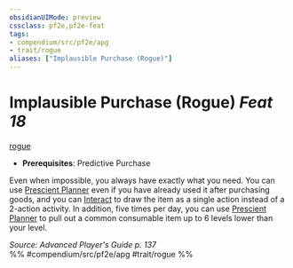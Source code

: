 ```yaml
---
obsidianUIMode: preview
cssclass: pf2e,pf2e-feat
tags:
- compendium/src/pf2e/apg
- trait/rogue
aliases: ["Implausible Purchase (Rogue)"]
---
```

# Implausible Purchase (Rogue)  *Feat 18*  
[rogue](/rules/traits/rogue.md)  

- **Prerequisites**: Predictive Purchase

Even when impossible, you always have exactly what you need. You can use [Prescient Planner](/compendium/feats/prescient-planner-apg.md) even if you have already used it after purchasing goods, and you can [Interact](/rules/actions/interact.md) to draw the item as a single action instead of a 2-action activity. In addition, five times per day, you can use [Prescient Planner](/compendium/feats/prescient-planner-apg.md) to pull out a common consumable item up to 6 levels lower than your level.

*Source: Advanced Player's Guide p. 137*  
%% #compendium/src/pf2e/apg #trait/rogue %%